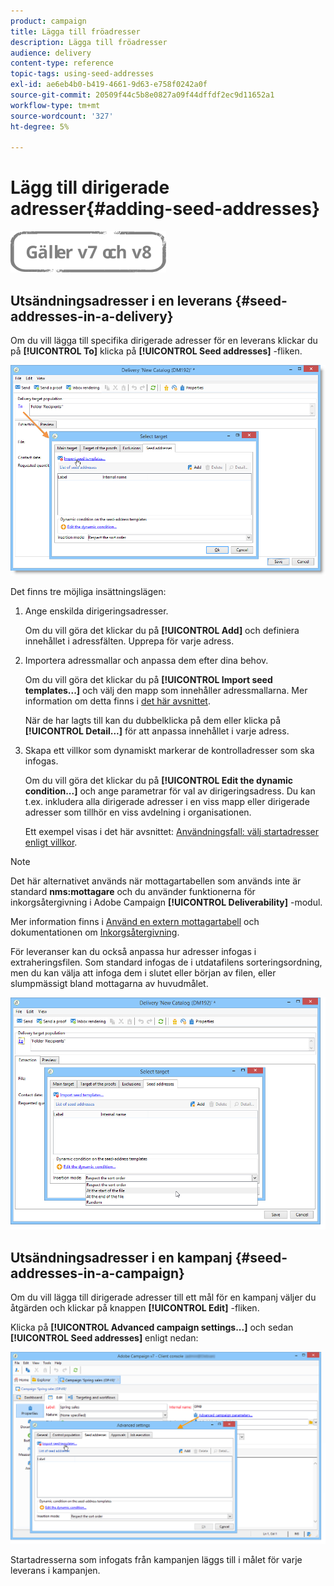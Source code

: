 ```yaml
---
product: campaign
title: Lägga till fröadresser
description: Lägga till fröadresser
audience: delivery
content-type: reference
topic-tags: using-seed-addresses
exl-id: ae6eb4b0-b419-4661-9d63-e758f0242a0f
source-git-commit: 20509f44c5b8e0827a09f44dffdf2ec9d11652a1
workflow-type: tm+mt
source-wordcount: '327'
ht-degree: 5%

---
```


# Lägg till dirigerade adresser{#adding-seed-addresses}

![](../../assets/common.svg)

## Utsändningsadresser i en leverans {#seed-addresses-in-a-delivery}

Om du vill lägga till specifika dirigerade adresser för en leverans klickar du på **[!UICONTROL To]** klicka på **[!UICONTROL Seed addresses]** -fliken.

![](assets/s_ncs_user_edit_del_addresses_tab.png)

Det finns tre möjliga insättningslägen:

1. Ange enskilda dirigeringsadresser.

   Om du vill göra det klickar du på **[!UICONTROL Add]** och definiera innehållet i adressfälten. Upprepa för varje adress.

1. Importera adressmallar och anpassa dem efter dina behov.

   Om du vill göra det klickar du på **[!UICONTROL Import seed templates...]** och välj den mapp som innehåller adressmallarna. Mer information om detta finns i [det här avsnittet](creating-seed-addresses.md#creating-seed-address-templates).

   När de har lagts till kan du dubbelklicka på dem eller klicka på **[!UICONTROL Detail...]** för att anpassa innehållet i varje adress.

1. Skapa ett villkor som dynamiskt markerar de kontrolladresser som ska infogas.

   Om du vill göra det klickar du på **[!UICONTROL Edit the dynamic condition...]** och ange parametrar för val av dirigeringsadress. Du kan t.ex. inkludera alla dirigerade adresser i en viss mapp eller dirigerade adresser som tillhör en viss avdelning i organisationen.

   Ett exempel visas i det här avsnittet: [Användningsfall: välj startadresser enligt villkor](use-case--selecting-seed-addresses-on-criteria.md).

>[!NOTE]
>
>Det här alternativet används när mottagartabellen som används inte är standard **nms:mottagare** och du använder funktionerna för inkorgsåtergivning i Adobe Campaign **[!UICONTROL Deliverability]** -modul.
>
>Mer information finns i [Använd en extern mottagartabell](using-an-external-recipient-table.md) och dokumentationen om [Inkorgsåtergivning](inbox-rendering.md).

För leveranser kan du också anpassa hur adresser infogas i extraheringsfilen. Som standard infogas de i utdatafilens sorteringsordning, men du kan välja att infoga dem i slutet eller början av filen, eller slumpmässigt bland mottagarna av huvudmålet.

![](assets/s_ncs_user_edit_del_addresses_sort.png)

## Utsändningsadresser i en kampanj {#seed-addresses-in-a-campaign}

Om du vill lägga till dirigerade adresser till ett mål för en kampanj väljer du åtgärden och klickar på knappen **[!UICONTROL Edit]** -fliken.

Klicka på **[!UICONTROL Advanced campaign settings...]** och sedan **[!UICONTROL Seed addresses]** enligt nedan:

![](assets/s_ncs_user_edit_op_addresses_tab.png)

Startadresserna som infogats från kampanjen läggs till i målet för varje leverans i kampanjen.
